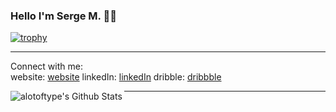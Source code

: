 ### Hello I'm Serge M. 👋🏾
[![trophy](https://github-profile-trophy.vercel.app/?username=alotoftype)](https://github.com/ryo-ma/github-profile-trophy)

---

Connect with me:  
website: [website]
linkedIn: [linkedIn]
dribble: [dribbble]

<img align="left" alt="alotoftype's Github Stats" src="https://github-readme-stats.vercel.app/api?username=alotoftype&show_icons=true&hide_border=true" />

---

<!--
**alotoftype/alotoftype** is a ✨ _special_ ✨ repository because its `README.md` (this file) appears on your GitHub profile.

Here are some ideas to get you started:

- 🔭 I’m currently working on ...
- 🌱 I’m currently learning ...
- 👯 I’m looking to collaborate on ...
- 🤔 I’m looking for help with ...
- 💬 Ask me about ...
- 📫 How to reach me: ...
- 😄 Pronouns: ...
- ⚡ Fun fact: ...
-->

[website]: https://smjr.us
[linkedIn]: https://www.linkedin.com/in/sergem82/
[twitter]: https://twitter.com/alotoftype
[dribbble]: https://dribbble.com/smjr
